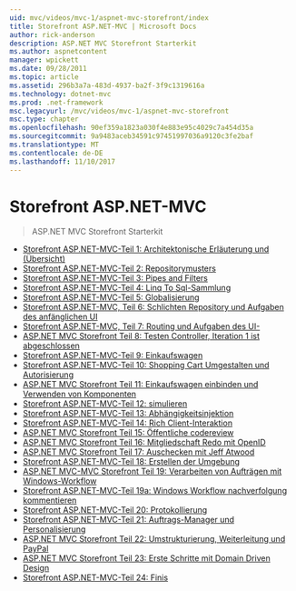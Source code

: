 ```yaml
---
uid: mvc/videos/mvc-1/aspnet-mvc-storefront/index
title: Storefront ASP.NET-MVC | Microsoft Docs
author: rick-anderson
description: ASP.NET MVC Storefront Starterkit
ms.author: aspnetcontent
manager: wpickett
ms.date: 09/28/2011
ms.topic: article
ms.assetid: 296b3a7a-483d-4937-ba2f-3f9c1319616a
ms.technology: dotnet-mvc
ms.prod: .net-framework
msc.legacyurl: /mvc/videos/mvc-1/aspnet-mvc-storefront
msc.type: chapter
ms.openlocfilehash: 90ef359a1823a030f4e883e95c4029c7a454d35a
ms.sourcegitcommit: 9a9483aceb34591c97451997036a9120c3fe2baf
ms.translationtype: MT
ms.contentlocale: de-DE
ms.lasthandoff: 11/10/2017
---
```

<a name="aspnet-mvc-storefront"></a>Storefront ASP.NET-MVC
====================
> ASP.NET MVC Storefront Starterkit


- [Storefront ASP.NET-MVC-Teil 1: Architektonische Erläuterung und (Übersicht)](aspnet-mvc-storefront-part-1-architectural-discussion-and-overview.md)
- [Storefront ASP.NET-MVC-Teil 2: Repositorymusters](aspnet-mvc-storefront-part-2-the-repository-pattern.md)
- [Storefront ASP.NET-MVC-Teil 3: Pipes and Filters](aspnet-mvc-storefront-part-3-pipes-and-filters.md)
- [Storefront ASP.NET-MVC-Teil 4: Linq To Sql-Sammlung](aspnet-mvc-storefront-part-4-linq-to-sql-spike.md)
- [Storefront ASP.NET-MVC-Teil 5: Globalisierung](aspnet-mvc-storefront-part-5-globalization.md)
- [Storefront ASP.NET-MVC, Teil 6: Schlichten Repository und Aufgaben des anfänglichen UI](aspnet-mvc-storefront-part-6-finishing-the-repository-and-initial-ui-work.md)
- [Storefront ASP.NET-MVC, Teil 7: Routing und Aufgaben des UI-](aspnet-mvc-storefront-part-7-routing-and-ui-work.md)
- [ASP.NET MVC Storefront Teil 8: Testen Controller, Iteration 1 ist abgeschlossen](aspnet-mvc-storefront-part-8-testing-controllers-iteration-1-complete.md)
- [Storefront ASP.NET-MVC-Teil 9: Einkaufswagen](aspnet-mvc-storefront-part-9-the-shopping-cart.md)
- [Storefront ASP.NET-MVC-Teil 10: Shopping Cart Umgestalten und Autorisierung](aspnet-mvc-storefront-part-10-shopping-cart-refactor-and-authorization.md)
- [ASP.NET MVC Storefront Teil 11: Einkaufswagen einbinden und Verwenden von Komponenten](aspnet-mvc-storefront-part-11-hooking-up-the-shopping-cart-and-using-components.md)
- [Storefront ASP.NET-MVC-Teil 12: simulieren](aspnet-mvc-storefront-part-12-mocking.md)
- [Storefront ASP.NET-MVC-Teil 13: Abhängigkeitsinjektion](aspnet-mvc-storefront-part-13-dependency-injection.md)
- [Storefront ASP.NET-MVC-Teil 14: Rich Client-Interaktion](aspnet-mvc-storefront-part-14-rich-client-interaction.md)
- [ASP.NET MVC Storefront Teil 15: Öffentliche codereview](aspnet-mvc-storefront-part-15-public-code-review.md)
- [ASP.NET MVC Storefront Teil 16: Mitgliedschaft Redo mit OpenID](aspnet-mvc-storefront-part-16-membership-redo-with-openid.md)
- [ASP.NET MVC Storefront Teil 17: Auschecken mit Jeff Atwood](aspnet-mvc-storefront-part-17-checkout-with-jeff-atwood.md)
- [Storefront ASP.NET-MVC-Teil 18: Erstellen der Umgebung](aspnet-mvc-storefront-part-18-creating-an-experience.md)
- [ASP.NET MVC-MVC Storefront Teil 19: Verarbeiten von Aufträgen mit Windows-Workflow](aspnet-mvc-mvc-storefront-part-19-processing-orders-with-windows-workflow.md)
- [Storefront ASP.NET-MVC-Teil 19a: Windows Workflow nachverfolgung kommentieren](aspnet-mvc-storefront-part-19a-windows-workflow-followup.md)
- [Storefront ASP.NET-MVC-Teil 20: Protokollierung](aspnet-mvc-storefront-part-20-logging.md)
- [Storefront ASP.NET-MVC-Teil 21: Auftrags-Manager und Personalisierung](aspnet-mvc-storefront-part-21-order-manager-and-personalization.md)
- [ASP.NET MVC Storefront Teil 22: Umstrukturierung, Weiterleitung und PayPal](aspnet-mvc-storefront-part-22-restructuring-rerouting-and-paypal.md)
- [ASP.NET MVC Storefront Teil 23: Erste Schritte mit Domain Driven Design](aspnet-mvc-storefront-part-23-getting-started-with-domain-driven-design.md)
- [Storefront ASP.NET-MVC-Teil 24: Finis](aspnet-mvc-storefront-part-24-finis.md)
